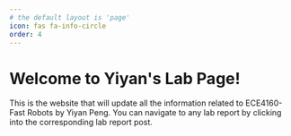 ```yaml
---
# the default layout is 'page'
icon: fas fa-info-circle
order: 4
---
```


# Welcome to Yiyan's Lab Page!
This is the website that will update all the information related to ECE4160-Fast Robots by Yiyan Peng. You can navigate to any lab report by clicking into the corresponding lab report post. 



